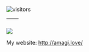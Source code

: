 ![visitors](https://visitor-badge.glitch.me/badge?page_id=amagiddmxh.amagiddmxh)

| <img align="center" src="https://github-readme-stats.vercel.app/api?username=AmagiDDmxh&show_icons=true&hide_border=true" alt="" /> | <img align="center" src="https://github-readme-stats.vercel.app/api/top-langs/?username=AmagiDDmxh&layout=compact&hide_border=true" alt="" /> |
| ----------------------------------------------------------------------------------------------------------------------------------------------- | --------------------------------------------------------------------------------------------------------------------------------------------------------- |

![](https://activity-graph.herokuapp.com/graph?username=AmagiDDmxh&theme=react-dark)

My website: http://amagi.love/
